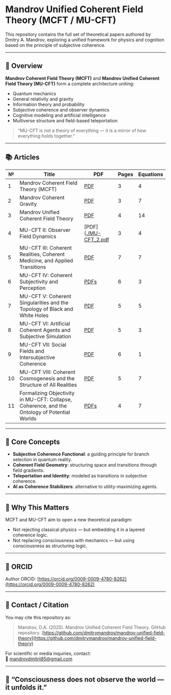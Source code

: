 # Mandrov Unified Coherent Field Theory (MCFT / MU-CFT)

This repository contains the full set of theoretical papers authored by Dmitry A. Mandrov, exploring a unified framework for physics and cognition based on the principle of subjective coherence.

---

## 🧠 Overview

**Mandrov Coherent Field Theory (MCFT)** and **Mandrov Unified Coherent Field Theory (MU-CFT)** form a complete architecture uniting:

- Quantum mechanics
- General relativity and gravity
- Information theory and probability
- Subjective coherence and observer dynamics
- Cognitive modeling and artificial intelligence
- Multiverse structure and field-based teleportation

> “MU-CFT is not a theory of everything — it is a mirror of how everything holds together.”

---

## 📚 Articles

| № | Title | PDF | Pages | Equations |
|--|-------|-----|--------|-----------|
| 1 | Mandrov Coherent Field Theory (MCFT) | [PDF](https://github.com/dmitrymandrov/mandrov-unified-field-theory/blob/main/Mandrov%20Coherent%20Field%20Theory%20(MCFT).pdf) | 3 | 4 |
| 2 | Mandrov Coherent Gravity | [PDF](https://github.com/dmitrymandrov/mandrov-unified-field-theory/blob/main/Mandrov%20Coherent%20Gravity.pdf) | 3 | 7 |
| 3 | Mandrov Unified Coherent Field Theory | [PDF](https://github.com/dmitrymandrov/mandrov-unified-field-theory/blob/main/Mandrov%20Unified%20Coherent%20Field%20Theory.pdf) | 4 | 14 |
| 4 | MU-CFT II: Observer Field Dynamics | [PDF]([./MU-CFT_2.pdf](https://github.com/dmitrymandrov/mandrov-unified-field-theory/blob/main/MU-CFT%20II.pdf) | 3 | 4 |
| 5 | MU-CFT III: Coherent Realities, Coherent Medicine, and Applied Transitions | [PDF](https://github.com/dmitrymandrov/mandrov-unified-field-theory/blob/main/MU-CFT%20III.pdf) | 7 | 7 |
| 6 | MU-CFT IV: Coherent Subjectivity and Perception | [PDFs](https://github.com/dmitrymandrov/mandrov-unified-field-theory/blob/main/MU-CFT%20IV.pdf) | 6 | 3 |
| 7 | MU-CFT V: Coherent Singularities and the Topology of Black and White Holes | [PDF](https://github.com/dmitrymandrov/mandrov-unified-field-theory/blob/main/MU-CFT%20V.pdf) | 5 | 5 |
| 8 | MU-CFT VI: Artificial Coherent Agents and Subjective Simulation | [PDF](https://github.com/dmitrymandrov/mandrov-unified-field-theory/blob/main/MU-CFT%20VI.pdf) | 5 | 3 |
| 9 | MU-CFT VII: Social Fields and Intersubjective Coherence | [PDF](https://github.com/dmitrymandrov/mandrov-unified-field-theory/blob/main/MU-CFT%20VII.pdf) | 6 | 1 |
| 10 | MU-CFT VIII: Coherent Cosmogenesis and the Structure of All Realities | [PDF](https://github.com/dmitrymandrov/mandrov-unified-field-theory/blob/main/MU-CFT%20VIII.pdf) | 5 | 7 |
| 11 | Formalizing Objectivity in MU-CFT: Collapse, Coherence, and the Ontology of Potential Worlds | [PDFs](https://github.com/dmitrymandrov/mandrov-unified-field-theory/blob/main/Formalizing%20Objectivity.pdf) | 4 | 7 |

---

## 🔬 Core Concepts

- **Subjective Coherence Functional**: a guiding principle for branch selection in quantum reality.
- **Coherent Field Geometry**: structuring space and transitions through field gradients.
- **Teleportation and Identity**: modeled as transitions in subjective coherence.
- **AI as Coherence Stabilizers**: alternative to utility-maximizing agents.

---

## 🧭 Why This Matters

MCFT and MU-CFT aim to open a new theoretical paradigm:
- Not rejecting classical physics — but embedding it in a layered coherence logic.
- Not replacing consciousness with mechanics — but using consciousness as structuring logic.

---

## 🔗 ORCID

Author ORCID: [https://orcid.org/0009-0009-4780-8262](https://orcid.org/0009-0009-4780-8262)  

---

## 📩 Contact / Citation

You may cite this repository as:

> Mandrov, D.A. (2025). Mandrov Unified Coherent Field Theory. GitHub repository. [https://github.com/dmitrymandrov/mandrov-unified-field-theory](https://github.com/dmitrymandrov/mandrov-unified-field-theory)

For scientific or media inquiries, contact:  
📧 mandrovdmitrij85@gmail.com

---

## 🧠 “Consciousness does not observe the world — it unfolds it.”

